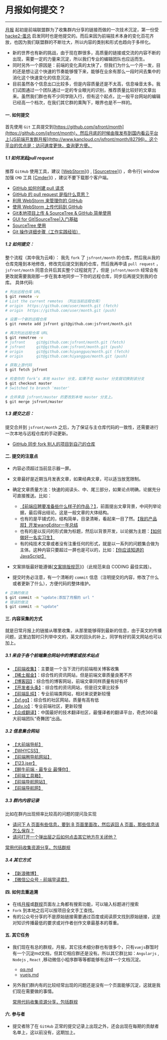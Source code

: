 # 月报如何提交？

---

[月报](https://github.com/jsfront/month) 起初是前端联盟群为了收集群内分享的链接而做的一次技术沉淀，第一份受 [hacke2-蛋总](http://www.hacke2.cn/) 启发同时也是他提交的。而后来因为前端技术本身的变化百花齐放，也因为我们联盟群的不断壮大，所以内容的类别和形式也趋向于多样化。

- 新的世界也有新的挑战，由于现在群很多，高质量的链接或交流的内容不断的出现，需要一定的力量来沉淀，所以我们专业的编辑团队也应运而生。
- 同时另外一个原因是：前端的变化真的太快了，但我们为什么一个月一发，目的还是想让这个快速的节奏能够慢下来，能够在业余有那么一段时间去集中的消化这个快速变化的信息沉淀。
- 目前虽然各个信息出口比较多，但是内容质量还是不太高，信息噪音太多。我们试图通过一个团队通过一定的专业眼光的识别，推荐质量比较好的文章出来。虽然我们群也有不少同学刚入行，但有这个起点，比一般平台网站的编辑已经高一个档次，在我们其它群的熏陶下，眼界也是不一样的。

#### 一. 如何提交
首先使用 `Git` 工具提交到[https://github.com/jsfront/month](https://github.com/jsfront/month)，然后月底的时候由我发布到国内看云平台上[JS前端开发群月报](http://www.kancloud.cn/jsfront/month/82796)，这个平台的优点是：访问速度更快，查询更方便。

##### 1.1 如何发起pull request

推荐 `GitHub` 使用工具，建议 [[WebStorm][webstorm-download]]() , [[Sourcetree][sourcetree-download]]() ，命令行( window 加强 `CMD` 工具 [[Cmder][cmder-home]]() ，建议不要下载那个客户端。

- [GitHub 如何创建 pull 请求](https://github.com/waylau/github-help/blob/master/Creating%20a%20pull%20request%20%E5%88%9B%E5%BB%BA%20pull%20%E8%AF%B7%E6%B1%82.md)
- [GitHub 的 pull request 是指什么意思？](https://www.zhihu.com/question/21682976)
- [利用 WebStorm 来管理你的 GitHub](http://www.mrfangge.com/how-to-use-webstorm-to-manage-your-github/)
- [使用 WebStorm 上传代码到 GitHub](http://www.jianshu.com/p/752613f4b1c9)
- [Git本地项目上传 & SourceTree & GitHub 简单使用](http://www.blogs8.cn/posts/Au2te07)
- [GUI for Git|SourceTree|入门基础](http://www.jianshu.com/p/be9f0484af9d)
- [SourceTree 使用](http://blog.sina.com.cn/s/blog_a3c770670102uywk.html)
- [Git 操作详细步骤（工作实践经验）](http://www.jianshu.com/p/60fac8b97465)


##### 1.2 如何提交：

整个流程（其中我为云峰）：
我先 `fork` 了 `jsfront/month` 的仓库，然后我从我的仓库克隆到本地修改，修改完后提交到我的仓库，然后我再申请 `pull request` ，`jsfront/month` 同意合并后其实整个过程就完了，但是 `jsfront/month` 经常会有更改就需要我刚那一步在我本地同步一下你的远程仓库，同步后再提交到我的仓库。
具体代码:
```bash
# 列出远程仓库 URL
$ git remote -v
# List the current remotes （列出当前远程仓库）
# origin  https://github.com/user/month.git (fetch)
# origin  https://github.com/user/month.git (push)

# 设置一个新的远程仓库
$ git remote add jsfront git@github.com:jsfront/month.git

# 再次列出远程仓库 URL
$ git remotree -v
# jsfront     git@github.com:jsfront/month.git (fetch)
# jsfront     git@github.com:jsfront/month.git (push)
# origin      git@github.com:hiyangguo/month.git (fetch)
# origin      git@github.com:hiyangguo/month.git (push)

# 获取上游代码
$ git fetch jsfront

# 检查你的 fork’s 本地 master 分支，如果不在 master 分支就切换到该分支
$ git checkout master
# Switched to branch 'master'

# 合并来自 jsfront/master 的更改到本地 master 分支上。
$ git merge jsfront/master
```

##### 1.3 提交之后：

提交合并到 `jsfront/month` 之后，为了保证与主仓库代码的一致性，还需要进行一次本地与远程仓库的手动更新。

- [GitHub 同步 fork 别人的项目到自己的仓库](https://segmentfault.com/a/1190000003703918)


#### 二. 提交的注意点

- 内容必须超过当前显示器一屏。
- 文章最好是近期当月发表文章，如果经典文章，可以适当放宽限制。
- 确定文章质量方法：快速的阅读头、中、尾三部分，如果论点明确，论据充分可直接推送。比如：

    - [【前端应聘要准备些什么样子的作品？】](http://www.cnblogs.com/jikey/p/4922595.html)，前面提出文章背景，中间列举论据，最后得出结论。这是一般文章的大体结构。
    - 也有的是平铺式的，结构简单，目录清晰，看起来一目了然。[【我的产品观】开发wangEditor一年总结](http://www.cnblogs.com/wangfupeng1988/p/4931999.html)
    - 也有的是以反问的形式做为标题，然后以背景开发，以论据为主题：[【如何做好一名实习生】](http://www.cnblogs.com/hustskyking/p/how-to-be-an-excellent-intern.html)
    - 有的纯技术文章或者没有注重任何的形式，就是以一系列的问题集合做为主体。这种内容只要超过一屏也是可以的，比如：[【你应该知道的JavaScript】](http://youbookee.com/2016/08/30/js-you-should-know/)
- 文案排版最好能遵循[[文案排版规范][coding-copy-writing]]()（此规范来自 CODING 最佳实践）。
- 提交时务必注意，有一个清晰的 `commit` 信息（注明提交的内容，修改了什么或者更新了什么），方便代码的整体维护。
```bash
# 正确的做法
$ git commit -m "update:添加了月报的 url "
# 错误的做法
$ git commit -m "update"
```

#### 三. 内容采集的方式
就是日常月报上的链接从哪里收集，从那里能够得到最新的信息，由于英文的传播问题，这里边暂时只列举中文的，英文的回头的补上，同学有好的英文网站也可以加上。

##### 3.1 来自于各个前端集合网站中的博客或技术站点

- [【前端收集】](https://github.com/jikeytang/front-end-collect)：主要是一个当下流行的前端相关博客收集
- [【稀土掘金】](http://gold.xitu.io/#/)：综合性的资讯网站，但是前端文章质量良莠不齐
- [【博客园】](http://www.cnblogs.com/)：综合性的博客网站，前端文章同样质量有好有坏
- [【开发者头条】](https://toutiao.io/)：综合性的资讯网站，但是旧文章比较多
- [【前端乱炖】](http://www.html-js.com/)：专业前端类网站，相对来说更新较慢
- [【sf.gg】](https://segmentfault.com/)：综合性的社区网站，质量有高有低
- [【div.io】](http://div.io/)：专业前端社区，更新较慢
- [【众成翻译】](http://www.zcfy.cc/)：中国最好的技术翻译社区，最懂译者的翻译平台，奇虎360最大前端团队“奇舞团”出品。

##### 3.2 信息集合网站

- [【大前端导航】](http://www.daqianduan.com/nav)
- [【WHYCSS】](http://whycss.com/)
- [【前端圈导航网站】](http://sentsin.com/daohang/)
- [【123.jser】](http://123.jser.us/)
- [【醉牛前端 - 最专业  最懂你】](http://f2er.club/)
- [【前端工具箱】](https://www.awesomes.cn/)
- [【前端导航网站】](http://fenav.com/#/index)
- [【前端导航网】](http://jsdig.com/)

##### 3.3 群内内容记录
比如在群内出现频率比较高的问题的提问及实现

- [请问下 A 页面有些信息，要到 B 页面里面改，然后返回 A 页面，那些信息该怎么保存？]()
- [请问打开一个弹出层之后如何点击其它地方在关闭他？]()

[常用代码收集资源分享，包括群规](https://github.com/jsfront/src)

##### 3.4 其它方式

- [【新浪微博】](http://www.weibo.com)
- [【微信公众号 - 前端早读君】]()

#### 四. 如何去重追溯

- 在线[月报](http://www.kancloud.cn/jsfront/month/82796)或[群规](http://www.kancloud.cn/jikeytang/qq/87646)页面左上角都有搜索功能，可以输入标题进行搜索
- `Fork` 到本地之后可以按项目全文手工查找。
- 有的公众号分享的不是原始链接需要通过百度或阅读原文找到原始链接，这是对知识传播最低的要求或对作者创作文章最基本的尊重。

#### 五. 其它任务

- 我们现在有总的群规，月报，其它技术细分群也有很多个，只有`vuejs`群暂时有一个沉淀md文档，但其它相应群还是没有。所以其它群比如：`Angularjs` , `Nodejs` , `React` ,移动微信小程序群等等都能够有这样一个文档沉淀。

    - [qq.md](https://github.com/jsfront/src/blob/master/qq.md)
    - [vuejs.md](https://github.com/jsfront/src/blob/master/vuejs.md)

- 另外我们群内有的比较经常出现的问题还是没有一个页面能够沉淀，这就是我们现在需要做的事情。

    [常用代码收集资源分享，包括群规](https://github.com/jsfront/src)

#### 六. 参与者

- 提交者除了在 `GitHub` 正常的提交记录上出现之外，还会出现在每期的贡献者名单上，这以前没有，这期加上。


[webstorm-download]:https://www.jetbrains.com/webstorm/
[sourcetree-download]:https://www.sourcetreeapp.com/
[cmder-home]:http://cmder.net/
[coding-copy-writing]:https://open.coding.net/copywriting.html